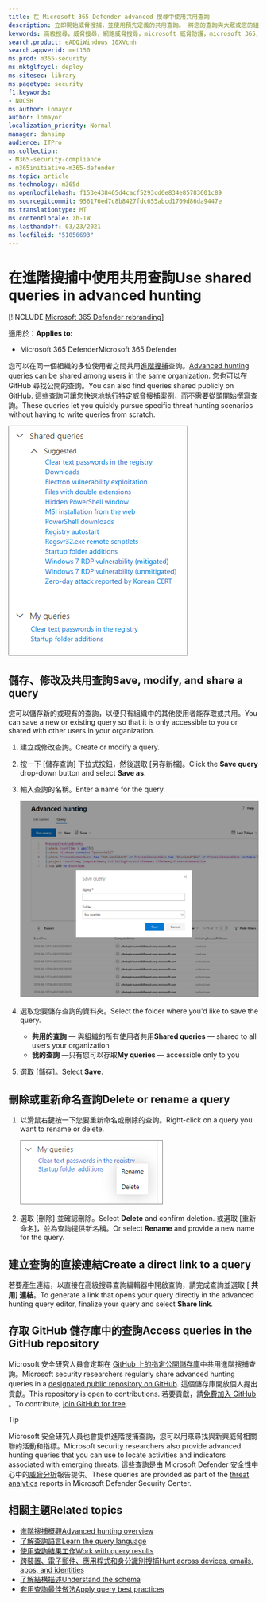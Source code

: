 ```yaml
---
title: 在 Microsoft 365 Defender advanced 搜尋中使用共用查詢
description: 立即開始威脅搜捕，並使用預先定義的共用查詢。 將您的查詢與大眾或您的組織共用。
keywords: 高級搜尋，威脅搜尋，網路威脅搜尋，microsoft 威脅防護，microsoft 365，mtp，m365，搜尋，查詢，遙測，自訂偵測，schema，kusto，github 儲存機制，我的查詢，共用查詢
search.product: eADQiWindows 10XVcnh
search.appverid: met150
ms.prod: m365-security
ms.mktglfcycl: deploy
ms.sitesec: library
ms.pagetype: security
f1.keywords:
- NOCSH
ms.author: lomayor
author: lomayor
localization_priority: Normal
manager: dansimp
audience: ITPro
ms.collection:
- M365-security-compliance
- m365initiative-m365-defender
ms.topic: article
ms.technology: m365d
ms.openlocfilehash: f153e438465d4cacf5293cd6e834e85783601c89
ms.sourcegitcommit: 956176ed7c8b8427fdc655abcd1709d86da9447e
ms.translationtype: MT
ms.contentlocale: zh-TW
ms.lasthandoff: 03/23/2021
ms.locfileid: "51056693"
---
```

# <a name="use-shared-queries-in-advanced-hunting"></a><span data-ttu-id="9a9f2-105">在進階搜捕中使用共用查詢</span><span class="sxs-lookup"><span data-stu-id="9a9f2-105">Use shared queries in advanced hunting</span></span>

[!INCLUDE [Microsoft 365 Defender rebranding](../includes/microsoft-defender.md)]


<span data-ttu-id="9a9f2-106">適用於：</span><span class="sxs-lookup"><span data-stu-id="9a9f2-106">**Applies to:**</span></span>
- <span data-ttu-id="9a9f2-107">Microsoft 365 Defender</span><span class="sxs-lookup"><span data-stu-id="9a9f2-107">Microsoft 365 Defender</span></span>



<span data-ttu-id="9a9f2-108">您可以在同一個組織的多位使用者之間共用[進階搜捕](advanced-hunting-overview.md)查詢。</span><span class="sxs-lookup"><span data-stu-id="9a9f2-108">[Advanced hunting](advanced-hunting-overview.md) queries can be shared among users in the same organization.</span></span> <span data-ttu-id="9a9f2-109">您也可以在 GitHub 尋找公開的查詢。</span><span class="sxs-lookup"><span data-stu-id="9a9f2-109">You can also find queries shared publicly on GitHub.</span></span> <span data-ttu-id="9a9f2-110">這些查詢可讓您快速地執行特定威脅搜捕案例，而不需要從頭開始撰寫查詢。</span><span class="sxs-lookup"><span data-stu-id="9a9f2-110">These queries let you quickly pursue specific threat hunting scenarios without having to write queries from scratch.</span></span>

![共用查詢的影像](../../media/advanced-hunting-shared-queries.png)

## <a name="save-modify-and-share-a-query"></a><span data-ttu-id="9a9f2-112">儲存、修改及共用查詢</span><span class="sxs-lookup"><span data-stu-id="9a9f2-112">Save, modify, and share a query</span></span>
<span data-ttu-id="9a9f2-113">您可以儲存新的或現有的查詢，以便只有組織中的其他使用者能存取或共用。</span><span class="sxs-lookup"><span data-stu-id="9a9f2-113">You can save a new or existing query so that it is only accessible to you or shared with other users in your organization.</span></span> 

1. <span data-ttu-id="9a9f2-114">建立或修改查詢。</span><span class="sxs-lookup"><span data-stu-id="9a9f2-114">Create or modify a query.</span></span> 

2. <span data-ttu-id="9a9f2-115">按一下 [儲存查詢] 下拉式按鈕，然後選取 [另存新檔]。</span><span class="sxs-lookup"><span data-stu-id="9a9f2-115">Click the **Save query** drop-down button and select **Save as**.</span></span>
    
3. <span data-ttu-id="9a9f2-116">輸入查詢的名稱。</span><span class="sxs-lookup"><span data-stu-id="9a9f2-116">Enter a name for the query.</span></span> 

   ![儲存查詢的影像](../../media/advanced-hunting-save-query.png)

4. <span data-ttu-id="9a9f2-118">選取您要儲存查詢的資料夾。</span><span class="sxs-lookup"><span data-stu-id="9a9f2-118">Select the folder where you'd like to save the query.</span></span>
    - <span data-ttu-id="9a9f2-119">**共用的查詢** — 與組織的所有使用者共用</span><span class="sxs-lookup"><span data-stu-id="9a9f2-119">**Shared queries** — shared to all users your organization</span></span>
    - <span data-ttu-id="9a9f2-120">**我的查詢** —只有您可以存取</span><span class="sxs-lookup"><span data-stu-id="9a9f2-120">**My queries** — accessible only to you</span></span>
    
5. <span data-ttu-id="9a9f2-121">選取 [儲存]。</span><span class="sxs-lookup"><span data-stu-id="9a9f2-121">Select **Save**.</span></span> 

## <a name="delete-or-rename-a-query"></a><span data-ttu-id="9a9f2-122">刪除或重新命名查詢</span><span class="sxs-lookup"><span data-stu-id="9a9f2-122">Delete or rename a query</span></span>
1. <span data-ttu-id="9a9f2-123">以滑鼠右鍵按一下您要重新命名或刪除的查詢。</span><span class="sxs-lookup"><span data-stu-id="9a9f2-123">Right-click on a query you want to rename or delete.</span></span>

    ![刪除查詢的影像](../../media/advanced_hunting_delete_rename.png)

2. <span data-ttu-id="9a9f2-125">選取 [刪除] 並確認刪除。</span><span class="sxs-lookup"><span data-stu-id="9a9f2-125">Select **Delete** and confirm deletion.</span></span> <span data-ttu-id="9a9f2-126">或選取 [重新命名]，並為查詢提供新名稱。</span><span class="sxs-lookup"><span data-stu-id="9a9f2-126">Or select **Rename** and provide a new name for the query.</span></span>

## <a name="create-a-direct-link-to-a-query"></a><span data-ttu-id="9a9f2-127">建立查詢的直接連結</span><span class="sxs-lookup"><span data-stu-id="9a9f2-127">Create a direct link to a query</span></span>
<span data-ttu-id="9a9f2-128">若要產生連結，以直接在高級搜尋查詢編輯器中開啟查詢，請完成查詢並選取 [ **共用] 連結**。</span><span class="sxs-lookup"><span data-stu-id="9a9f2-128">To generate a link that opens your query directly in the advanced hunting query editor, finalize your query and select **Share link**.</span></span>

## <a name="access-queries-in-the-github-repository"></a><span data-ttu-id="9a9f2-129">存取 GitHub 儲存庫中的查詢</span><span class="sxs-lookup"><span data-stu-id="9a9f2-129">Access queries in the GitHub repository</span></span>  
<span data-ttu-id="9a9f2-130">Microsoft 安全研究人員會定期在 [GitHub 上的指定公開儲存庫](https://aka.ms/hunting-queries)中共用進階搜捕查詢。</span><span class="sxs-lookup"><span data-stu-id="9a9f2-130">Microsoft security researchers regularly share advanced hunting queries in a [designated public repository on GitHub](https://aka.ms/hunting-queries).</span></span> <span data-ttu-id="9a9f2-131">這個儲存庫開放個人提出貢獻。</span><span class="sxs-lookup"><span data-stu-id="9a9f2-131">This repository is open to contributions.</span></span> <span data-ttu-id="9a9f2-132">若要貢獻，請[免費加入 GitHub ](https://github.com/)。</span><span class="sxs-lookup"><span data-stu-id="9a9f2-132">To contribute, [join GitHub for free](https://github.com/).</span></span>

>[!tip]
><span data-ttu-id="9a9f2-133">Microsoft 安全研究人員也會提供進階搜捕查詢，您可以用來尋找與新興威脅相關聯的活動和指標。</span><span class="sxs-lookup"><span data-stu-id="9a9f2-133">Microsoft security researchers also provide advanced hunting queries that you can use to locate activities and indicators associated with emerging threats.</span></span> <span data-ttu-id="9a9f2-134">這些查詢是由 Microsoft Defender 安全性中心中的[威脅分析](/windows/security/threat-protection/microsoft-defender-atp/threat-analytics)報告提供。</span><span class="sxs-lookup"><span data-stu-id="9a9f2-134">These queries are provided as part of the [threat analytics](/windows/security/threat-protection/microsoft-defender-atp/threat-analytics) reports in Microsoft Defender Security Center.</span></span>

## <a name="related-topics"></a><span data-ttu-id="9a9f2-135">相關主題</span><span class="sxs-lookup"><span data-stu-id="9a9f2-135">Related topics</span></span>
- [<span data-ttu-id="9a9f2-136">進階搜捕概觀</span><span class="sxs-lookup"><span data-stu-id="9a9f2-136">Advanced hunting overview</span></span>](advanced-hunting-overview.md)
- [<span data-ttu-id="9a9f2-137">了解查詢語言</span><span class="sxs-lookup"><span data-stu-id="9a9f2-137">Learn the query language</span></span>](advanced-hunting-query-language.md)
- [<span data-ttu-id="9a9f2-138">使用查詢結果工作</span><span class="sxs-lookup"><span data-stu-id="9a9f2-138">Work with query results</span></span>](advanced-hunting-query-results.md)
- [<span data-ttu-id="9a9f2-139">跨裝置、電子郵件、應用程式和身分識別搜捕</span><span class="sxs-lookup"><span data-stu-id="9a9f2-139">Hunt across devices, emails, apps, and identities</span></span>](advanced-hunting-query-emails-devices.md)
- [<span data-ttu-id="9a9f2-140">了解結構描述</span><span class="sxs-lookup"><span data-stu-id="9a9f2-140">Understand the schema</span></span>](advanced-hunting-schema-tables.md)
- [<span data-ttu-id="9a9f2-141">套用查詢最佳做法</span><span class="sxs-lookup"><span data-stu-id="9a9f2-141">Apply query best practices</span></span>](advanced-hunting-best-practices.md)